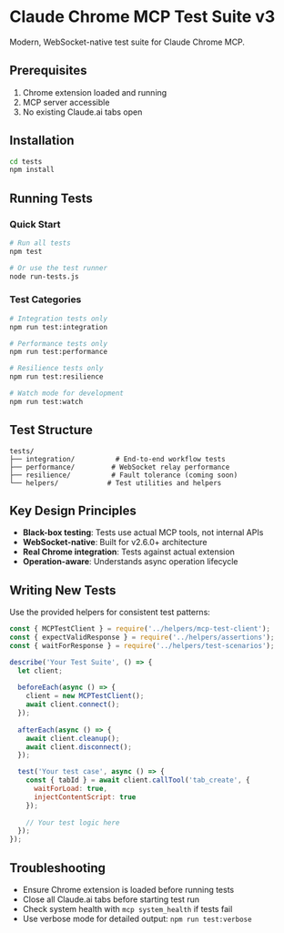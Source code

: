 # Claude Chrome MCP Test Suite v3

Modern, WebSocket-native test suite for Claude Chrome MCP.

## Prerequisites

1. Chrome extension loaded and running
2. MCP server accessible
3. No existing Claude.ai tabs open

## Installation

```bash
cd tests
npm install
```

## Running Tests

### Quick Start
```bash
# Run all tests
npm test

# Or use the test runner
node run-tests.js
```

### Test Categories
```bash
# Integration tests only
npm run test:integration

# Performance tests only  
npm run test:performance

# Resilience tests only
npm run test:resilience

# Watch mode for development
npm run test:watch
```

## Test Structure

```
tests/
├── integration/          # End-to-end workflow tests
├── performance/         # WebSocket relay performance
├── resilience/          # Fault tolerance (coming soon)
└── helpers/            # Test utilities and helpers
```

## Key Design Principles

- **Black-box testing**: Tests use actual MCP tools, not internal APIs
- **WebSocket-native**: Built for v2.6.0+ architecture
- **Real Chrome integration**: Tests against actual extension
- **Operation-aware**: Understands async operation lifecycle

## Writing New Tests

Use the provided helpers for consistent test patterns:

```javascript
const { MCPTestClient } = require('../helpers/mcp-test-client');
const { expectValidResponse } = require('../helpers/assertions');
const { waitForResponse } = require('../helpers/test-scenarios');

describe('Your Test Suite', () => {
  let client;
  
  beforeEach(async () => {
    client = new MCPTestClient();
    await client.connect();
  });
  
  afterEach(async () => {
    await client.cleanup();
    await client.disconnect();
  });

  test('Your test case', async () => {
    const { tabId } = await client.callTool('tab_create', {
      waitForLoad: true,
      injectContentScript: true
    });
    
    // Your test logic here
  });
});
```

## Troubleshooting

- Ensure Chrome extension is loaded before running tests
- Close all Claude.ai tabs before starting test run
- Check system health with `mcp system_health` if tests fail
- Use verbose mode for detailed output: `npm run test:verbose`